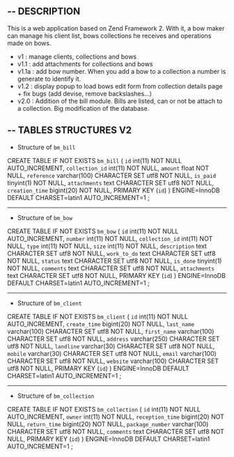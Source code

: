 --
DESCRIPTION
--
This is a web application based on Zend Framework 2.
With it, a bow maker can manage his client list, bows collections he receives and operations made on bows.

* v1 : manage clients, collections and bows
* v1.1 : add attachments for collections and bows
* v1.1a : add bow number. When you add a bow to a collection a number is generate to identify it.
* v1.2 : display popup to load bows edit form from collection details page + fix bugs (add devise, remove backslashes...)
* v2.0 : Addition of the bill module. Bills are listed, can or not be attach to a collection. Big modification of the database.

--
TABLES STRUCTURES V2
--

* Structure of `bm_bill`

CREATE TABLE IF NOT EXISTS `bm_bill` (
  `id` int(11) NOT NULL AUTO_INCREMENT,
  `collection_id` int(11) NOT NULL,
  `amount` float NOT NULL,
  `reference` varchar(100) CHARACTER SET utf8 NOT NULL,
  `is_paid` tinyint(1) NOT NULL,
  `attachments` text CHARACTER SET utf8 NOT NULL,
  `creation_time` bigint(20) NOT NULL,
  PRIMARY KEY (`id`)
) ENGINE=InnoDB  DEFAULT CHARSET=latin1 AUTO_INCREMENT=1 ;

-- --------------------------------------------------------

* Structure of `bm_bow`

CREATE TABLE IF NOT EXISTS `bm_bow` (
  `id` int(11) NOT NULL AUTO_INCREMENT,
  `number` int(11) NOT NULL,
  `collection_id` int(11) NOT NULL,
  `type` int(11) NOT NULL,
  `size` int(11) NOT NULL,
  `description` text CHARACTER SET utf8 NOT NULL,
  `work_to_do` text CHARACTER SET utf8 NOT NULL,
  `status` text CHARACTER SET utf8 NOT NULL,
  `is_done` tinyint(1) NOT NULL,
  `comments` text CHARACTER SET utf8 NOT NULL,
  `attachments` text CHARACTER SET utf8 NOT NULL,
  PRIMARY KEY (`id`)
) ENGINE=InnoDB  DEFAULT CHARSET=latin1 AUTO_INCREMENT=1 ;

-- --------------------------------------------------------

* Structure of `bm_client`

CREATE TABLE IF NOT EXISTS `bm_client` (
  `id` int(11) NOT NULL AUTO_INCREMENT,
  `create_time` bigint(20) NOT NULL,
  `last_name` varchar(100) CHARACTER SET utf8 NOT NULL,
  `first_name` varchar(100) CHARACTER SET utf8 NOT NULL,
  `address` varchar(250) CHARACTER SET utf8 NOT NULL,
  `landline` varchar(30) CHARACTER SET utf8 NOT NULL,
  `mobile` varchar(30) CHARACTER SET utf8 NOT NULL,
  `email` varchar(100) CHARACTER SET utf8 NOT NULL,
  `website` varchar(100) CHARACTER SET utf8 NOT NULL,
  PRIMARY KEY (`id`)
) ENGINE=InnoDB  DEFAULT CHARSET=latin1 AUTO_INCREMENT=1 ;

-- --------------------------------------------------------

* Structure of `bm_collection`

CREATE TABLE IF NOT EXISTS `bm_collection` (
  `id` int(11) NOT NULL AUTO_INCREMENT,
  `owner` int(11) NOT NULL,
  `reception_time` bigint(20) NOT NULL,
  `return_time` bigint(20) NOT NULL,
  `package_number` varchar(100) CHARACTER SET utf8 NOT NULL,
  `comments` text CHARACTER SET utf8 NOT NULL,
  PRIMARY KEY (`id`)
) ENGINE=InnoDB  DEFAULT CHARSET=latin1 AUTO_INCREMENT=1 ;